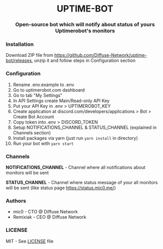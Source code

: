 <h1 align="center">UPTIME-BOT</h1>
<h3 align="center">Open-source bot which will notify about status of yours Uptimerobot's monitors</h3>

### Installation

Download ZIP file from https://github.com/Diffuse-Network/uptime-bot/releases, unzip it and follow steps in Configuration section

### Configuration

1. Rename .env.example to .env
2. Go to uptimerobot.com dashboard
3. Go to tab "My Settings"
4. In API Settings create Main/Read-only API Key
5. Put your API Key in .env > UPTIMEROBOT_KEY
6. Create application at discord.com/developers/applications > Bot > Create Bot Account
7. Copy token into .env > DISCORD_TOKEN
8. Setup NOTIFICATIONS_CHANNEL & STATUS_CHANNEL (explained in Channels section)
9. Install packages via yarn (just run `yarn install` in directory)
10. Run your bot with `yarn start`

### Channels

**NOTIFICATIONS_CHANNEL** - Channel where all notifications about monitors will be sent

**STATUS_CHANNEL** - Channel where status message of your all monitors will be sent (like status page https://status.mic0.me/)

### Authors 

* mic0 - CTO @ Diffuse Network
* Remixiak - CEO @ Diffuse Network 

### LICENSE
MIT - See [LICENSE](/LICENSE) file